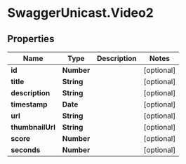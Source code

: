# SwaggerUnicast.Video2

## Properties

Name | Type | Description | Notes
------------ | ------------- | ------------- | -------------
**id** | **Number** |  | [optional] 
**title** | **String** |  | [optional] 
**description** | **String** |  | [optional] 
**timestamp** | **Date** |  | [optional] 
**url** | **String** |  | [optional] 
**thumbnailUrl** | **String** |  | [optional] 
**score** | **Number** |  | [optional] 
**seconds** | **Number** |  | [optional] 


